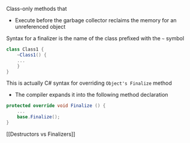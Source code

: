 Class-only methods that
- Execute before the garbage collector reclaims the memory for an unreferenced object

Syntax for a finalizer is the name of the class prefixed with the `~` symbol
```C#
class Class1 {
	~Class1() {
	...
	}
}
```

This is actually C# syntax for overriding `Object's Finalize` method
- The compiler expands it into the following method declaration
```C#
protected override void Finalize () {
	...
	base.Finalize();
}
```

[[Destructors vs Finalizers]]

